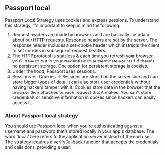 ## Passport local

Passport Local Strategy uses cookies and express sessions. To understand this strategy, it's important to keep in mind the following:

1. Request headers are made by browsers and are basically metadata about our HTTP requests. Response headers are set by the server. The response header includes a set-cookie header which instructs the client to set cookies in subsequent request headers.
2. The HTTP protocol is stateless & each time you refresh your browser, you'll have to put in your credentials to authenticate yourself if there's no persistent storage. One option for persistent storage is cookies.
3. Under the hood, Passport uses sessions.
4. Sessions vs. Cookies -> Sessions are stored on the server side and can store bigger types of data. It can also store user credentials without having hackers tamper with it. Cookies store data in the browser that the browser then attaches to each request that it makes. You can't store credentials or sensitive information in cookes since hackers can easily access it.

### About Passport local strategy

You should use Passport local when you're authenticating against a username and password that's stored locally in your app's database. The word 'local' here refers to the application server instead of the end user. The strategy requires a verifyCallback function that accepts the credentials and calls done, providing a user.
